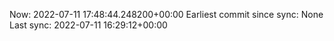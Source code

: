 Now: 2022-07-11 17:48:44.248200+00:00 Earliest commit since sync: None Last sync: 2022-07-11 16:29:12+00:00
